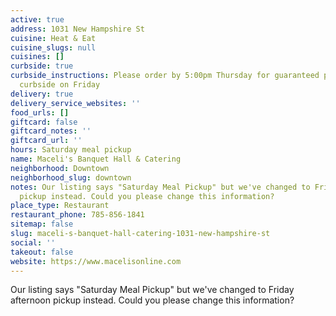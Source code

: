 ```yaml
---
active: true
address: 1031 New Hampshire St
cuisine: Heat & Eat
cuisine_slugs: null
cuisines: []
curbside: true
curbside_instructions: Please order by 5:00pm Thursday for guaranteed pick up at Maceli’s
  curbside on Friday
delivery: true
delivery_service_websites: ''
food_urls: []
giftcard: false
giftcard_notes: ''
giftcard_url: ''
hours: Saturday meal pickup
name: Maceli's Banquet Hall & Catering
neighborhood: Downtown
neighborhood_slug: downtown
notes: Our listing says "Saturday Meal Pickup" but we've changed to Friday afternoon
  pickup instead. Could you please change this information?
place_type: Restaurant
restaurant_phone: 785-856-1841
sitemap: false
slug: maceli-s-banquet-hall-catering-1031-new-hampshire-st
social: ''
takeout: false
website: https://www.macelisonline.com
---
```


Our listing says "Saturday Meal Pickup" but we've changed to Friday afternoon pickup instead. Could you please change this information?